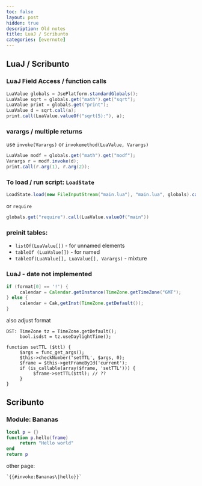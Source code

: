```yaml
---
toc: false
layout: post
hidden: true
description: Old notes
title: LuaJ / Scribunto
categories: [evernote]
---
```


## LuaJ / Scribunto

### LuaJ Field Access / function calls

```java
LuaValue globals = JsePlatform.standardGlobals();
LuaValue sqrt = globals.get("math").get("sqrt");
LuaValue print = globals.get("print");
LuaValue d = sqrt.call(a);
print.call(LuaValue.valueOf("sqrt(5):"), a);
```

### varargs / multiple returns
use `invoke(Varargs)` or `invokemethod(LuaValue, Varargs)`

```java
LuaValue modf = globals.get("math").get("modf");
Varargs r = modf.invoke(d);
print.call(r.arg(1), r.arg(2));
```

### To load / run script: `LoadState`
```java
LoadState.load(new FileInputStream("main.lua"), "main.lua", globals).call();
```

or `require`

```java
globals.get("require").call(LuaValue.valueOf("main"))
```

### preinit tables:

- `listOf(LuaValue[])` - for unnamed elements
- `tableOf (LuaValue[])` - for named
- `tableOf(LuaValue[], LuaValue[], Varargs)` - mixture

### LuaJ - date not implemented

```java
if (format[0] == '!') {
     calendar = Calendar.getInstance(TimeZone.getTimeZone("GMT");
} else {
     calendar = Cak,getInst(TimeZone.getDefault());
}
```

also adjust format


```
DST: TimeZone tz = TimeZone.getDefault();
     bool.isdst = tz.useDaylightTime();

function setTTL ($ttl) {
     $args = func_get_args();
     $this->checkNumber('setTTL', $args, 0);
     $frame = $this->getFrameById('current');
     if (is_callable(array($frame, 'setTTL'))) {
          $frame->setTTL($ttl); // ??
     }
}
```

## Scribunto

### Module: Bananas

```lua
local p = {}
function p.hello(frame)
     return "Hello world"
end
return p
```

other page:

```
`{{#invoke:Bananas\|hello}}`
```
